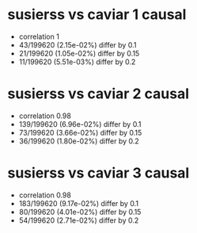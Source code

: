 # susierss vs caviar  1 causal

- correlation 1
- 43/199620 (2.15e-02%) differ by 0.1
- 21/199620 (1.05e-02%) differ by 0.15
- 11/199620 (5.51e-03%) differ by 0.2


# susierss vs caviar  2 causal

- correlation 0.98
- 139/199620 (6.96e-02%) differ by 0.1
- 73/199620 (3.66e-02%) differ by 0.15
- 36/199620 (1.80e-02%) differ by 0.2


# susierss vs caviar  3 causal

- correlation 0.98
- 183/199620 (9.17e-02%) differ by 0.1
- 80/199620 (4.01e-02%) differ by 0.15
- 54/199620 (2.71e-02%) differ by 0.2


